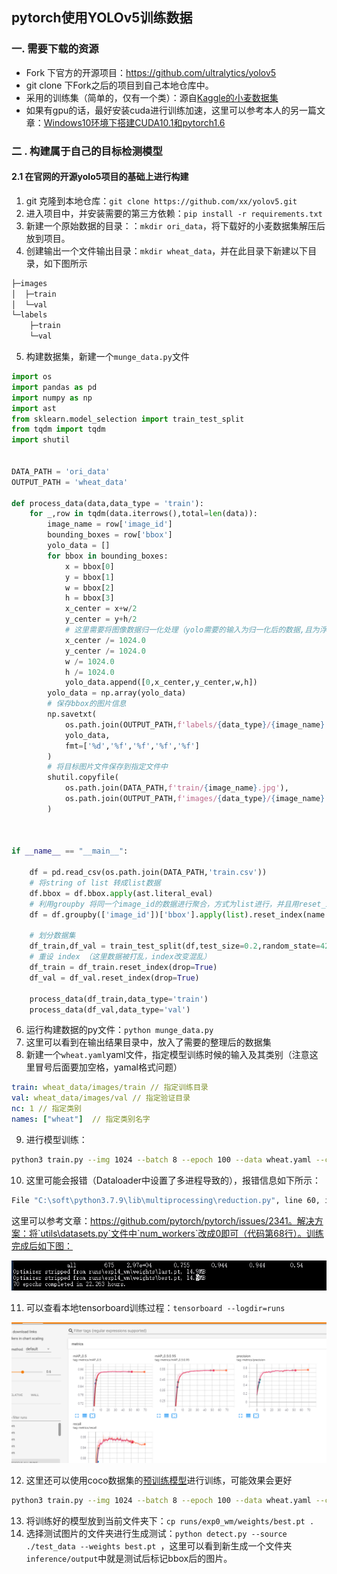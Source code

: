 ## pytorch使用YOLOv5训练数据

### 一. 需要下载的资源

* Fork 下官方的开源项目：https://github.com/ultralytics/yolov5
* git clone 下Fork之后的项目到自己本地仓库中。
* 采用的训练集（简单的，仅有一个类）：源自[Kaggle的小麦数据集](https://www.kaggle.com/c/global-wheat-detection/data)
* 如果有gpu的话，最好安装cuda进行训练加速，这里可以参考本人的另一篇文章：[Windows10环境下搭建CUDA10.1和pytorch1.6](https://yy2lyx.github.io/Windows10%E7%8E%AF%E5%A2%83%E4%B8%8B%E6%90%AD%E5%BB%BACUDA10.1%E5%92%8Cpytorch1.6/)

### 二 . 构建属于自己的目标检测模型

#### 2.1 在官网的开源yolo5项目的基础上进行构建

1. git 克隆到本地仓库：`git clone https://github.com/xx/yolov5.git`
2. 进入项目中，并安装需要的第三方依赖：`pip install -r requirements.txt`
3. 新建一个原始数据的目录：：`mkdir ori_data`，将下载好的小麦数据集解压后放到项目。
4. 创建输出一个文件输出目录：`mkdir wheat_data`，并在此目录下新建以下目录，如下图所示

```js
├─images
│  ├─train
│  └─val
└─labels
    ├─train
    └─val
```

5. 构建数据集，新建一个`munge_data.py`文件

```python
import os
import pandas as pd
import numpy as np
import ast 
from sklearn.model_selection import train_test_split
from tqdm import tqdm
import shutil


DATA_PATH = 'ori_data'
OUTPUT_PATH = 'wheat_data'

def process_data(data,data_type = 'train'):
    for _,row in tqdm(data.iterrows(),total=len(data)):
        image_name = row['image_id']
        bounding_boxes = row['bbox']
        yolo_data = []
        for bbox in bounding_boxes:
            x = bbox[0]
            y = bbox[1]
            w = bbox[2]
            h = bbox[3]
            x_center = x+w/2
            y_center = y+h/2
            # 这里需要将图像数据归一化处理（yolo需要的输入为归一化后的数据,且为浮点数）
            x_center /= 1024.0
            y_center /= 1024.0
            w /= 1024.0
            h /= 1024.0
            yolo_data.append([0,x_center,y_center,w,h])
        yolo_data = np.array(yolo_data)
        # 保存bbox的图片信息
        np.savetxt(
            os.path.join(OUTPUT_PATH,f'labels/{data_type}/{image_name}.txt'),
            yolo_data,
            fmt=['%d','%f','%f','%f','%f']
        )
        # 将目标图片文件保存到指定文件中
        shutil.copyfile(
            os.path.join(DATA_PATH,f'train/{image_name}.jpg'),
            os.path.join(OUTPUT_PATH,f'images/{data_type}/{image_name}.jpg'),
        )



if __name__ == "__main__":
    
    df = pd.read_csv(os.path.join(DATA_PATH,'train.csv'))
    # 将string of list 转成list数据
    df.bbox = df.bbox.apply(ast.literal_eval)
    # 利用groupby 将同一个image_id的数据进行聚合，方式为list进行，并且用reset_index直接转变成dataframe
    df = df.groupby(['image_id'])['bbox'].apply(list).reset_index(name = 'bbox')

    # 划分数据集
    df_train,df_val = train_test_split(df,test_size=0.2,random_state=42,shuffle=True)
    # 重设 index （这里数据被打乱，index改变混乱）
    df_train = df_train.reset_index(drop=True)
    df_val = df_val.reset_index(drop=True)

    process_data(df_train,data_type='train')
    process_data(df_val,data_type='val')

```

6. 运行构建数据的py文件：`python munge_data.py`
7. 这里可以看到在输出结果目录中，放入了需要的整理后的数据集
8. 新建一个`wheat.yaml`yaml文件，指定模型训练时候的输入及其类别（注意这里冒号后面要加空格，yamal格式问题）

```yaml
train: wheat_data/images/train // 指定训练目录
val: wheat_data/images/val // 指定验证目录
nc: 1 // 指定类别
names: ["wheat"]  // 指定类别名字
```

9. 进行模型训练：

```bash
python3 train.py --img 1024 --batch 8 --epoch 100 --data wheat.yaml --cfg .\models\yolov5s.yaml --name wm
```

10. 这里可能会报错（Dataloader中设置了多进程导致的），报错信息如下所示：

```bash
File "C:\soft\python3.7.9\lib\multiprocessing\reduction.py", line 60, in dump     ForkingPickler(file, protocol).dump(obj) BrokenPipeError: [Errno 32] Broken pipe
```

这里可以参考文章：https://github.com/pytorch/pytorch/issues/2341。解决方案：将`utils\datasets.py`文件中`num_workers`改成0即可（代码第68行）。训练完成后如下图：

![](pic/1.png)

11. 可以查看本地tensorboard训练过程：`tensorboard --logdir=runs`

![](pic/2.png)

12. 这里还可以使用coco数据集的[预训练模型](https://drive.google.com/drive/folders/1Drs_Aiu7xx6S-ix95f9kNsA6ueKRpN2J)进行训练，可能效果会更好

```bash
python3 train.py --img 1024 --batch 8 --epoch 100 --data wheat.yaml --cfg .\models\yolov5s.yaml --name wm --weights
```

13. 将训练好的模型放到当前文件夹下：`cp runs/exp0_wm/weights/best.pt . `
14. 选择测试图片的文件夹进行生成测试：`python detect.py --source ./test_data --weights best.pt `，这里可以看到新生成一个文件夹`inference/output`中就是测试后标记bbox后的图片。